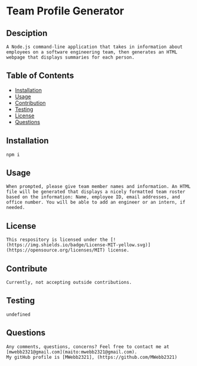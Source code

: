 # Team Profile Generator

## Desciption

    A Node.js command-line application that takes in information about employees on a software engineering team, then generates an HTML webpage that displays summaries for each person.

## Table of Contents

- [Installation](#installation)
- [Usage](#usage)
- [Contribution](#contribute)
- [Testing](#tests)
- [License](#license)
- [Questions](#questions)

## Installation

    npm i

## Usage

    When prompted, please give team member names and information. An HTML file will be generated that displays a nicely formatted team roster based on the information: Name, employee ID, email addresses, and office number. You will be able to add an engineer or an intern, if needed.

## License

    This respository is licensed under the [!(https://img.shields.io/badge/License-MIT-yellow.svg)](https://opensource.org/licenses/MIT) license.

## Contribute

    Currently, not accepting outside contributions.

## Testing

    undefined

## Questions

    Any comments, questions, concerns? Feel free to contact me at [mwebb2321@gmail.com](maito:mwebb2321@gmail.com).
    My gitHub profile is [MWebb2321], (https://github.com/MWebb2321)
